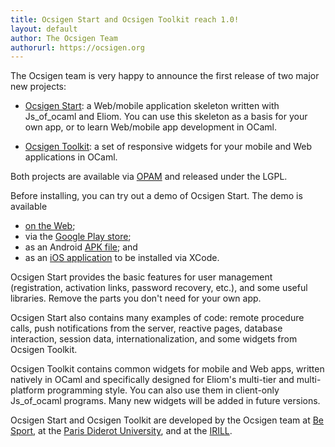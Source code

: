 ```yaml
---
title: Ocsigen Start and Ocsigen Toolkit reach 1.0!
layout: default
author: The Ocsigen Team
authorurl: https://ocsigen.org
---
```


The Ocsigen team is very happy to announce the first release of two
major new projects:

- [Ocsigen Start][os]: a Web/mobile application skeleton written with
  Js\_of\_ocaml and Eliom. You can use this skeleton as a basis for
  your own app, or to learn Web/mobile app development in OCaml.

- [Ocsigen Toolkit][ot]: a set of responsive widgets for your mobile
  and Web applications in OCaml.

Both projects are available via [OPAM][opam] and released under the
LGPL.

Before installing, you can try out a demo of Ocsigen Start. The demo
is available

- [on the Web][osdemo];
- via the [Google Play store][googleplay];
- as an Android [APK file][apk]; and
- as an [iOS application][ios] to be installed via XCode.

Ocsigen Start provides the basic features for user management
(registration, activation links, password recovery, etc.), and some
useful libraries.  Remove the parts you don't need for your own app.

Ocsigen Start also contains many examples of code: remote procedure
calls, push notifications from the server, reactive pages, database
interaction, session data, internationalization, and some widgets from
Ocsigen Toolkit.

Ocsigen Toolkit contains common widgets for mobile and Web apps,
written natively in OCaml and specifically designed for Eliom's
multi-tier and multi-platform programming style.  You can also use
them in client-only Js\_of\_ocaml programs.  Many new widgets will be
added in future versions.

Ocsigen Start and Ocsigen Toolkit are developed by the Ocsigen team at
[Be Sport][besport], at the [Paris Diderot University][p7], and at the
[IRILL][irill].

[os]:         http://ocsigen.org/ocsigen-start/1.1.0/manual/intro
[ot]:         https://ocsigen.org/ocsigen-toolkit/
[osdemo]:     http://ocsigen.org/ocsigen-start/demo/
[googleplay]: https://play.google.com/store/apps/details?id=com.osdemo.mobile
[apk]:        http://ocsigen.org/ocsigen-start/demo/osdemo.apk
[ios]:        http://ocsigen.org/ocsigen-start/demo/osdemo-ios.tgz
[besport]:    https://www.besport.com/
[p7]:         http://www.univ-paris-diderot.fr/
[irill]:      https://www.irill.org/
[opam]:       https://opam.ocaml.org/
